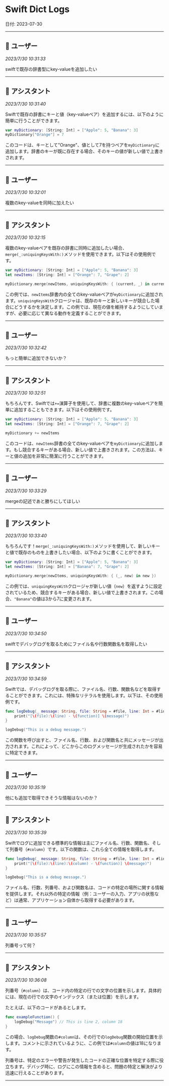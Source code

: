 # Swift Dict Logs

日付: 2023-07-30

---

## 👤 ユーザー
*2023/7/30 10:31:33*

swiftで既存の辞書型にkey-valueを追加したい

---

## 🤖 アシスタント
*2023/7/30 10:31:40*

Swiftで既存の辞書にキーと値（key-valueペア）を追加するには、以下のように簡単に行うことができます。

```swift
var myDictionary: [String: Int] = ["Apple": 5, "Banana": 3]
myDictionary["Orange"] = 7
```

このコードは、キーとして"Orange"、値として7を持つペアを`myDictionary`に追加します。辞書のキーが既に存在する場合、そのキーの値が新しい値で上書きされます。

---

## 👤 ユーザー
*2023/7/30 10:32:01*

複数のkey-valueを同時に加えたい

---

## 🤖 アシスタント
*2023/7/30 10:32:15*

複数のkey-valueペアを既存の辞書に同時に追加したい場合、`merge(_:uniquingKeysWith:)`メソッドを使用できます。以下はその使用例です。

```swift
var myDictionary: [String: Int] = ["Apple": 5, "Banana": 3]
let newItems: [String: Int] = ["Orange": 7, "Grape": 2]

myDictionary.merge(newItems, uniquingKeysWith: { (current, _) in current })
```

この例では、`newItems`辞書内の全てのkey-valueペアが`myDictionary`に追加されます。`uniquingKeysWith`クロージャは、既存のキーと新しいキーが競合した場合にどうするかを決定します。この例では、現在の値を維持するようにしていますが、必要に応じて異なる動作を定義することができます。

---

## 👤 ユーザー
*2023/7/30 10:32:42*

もっと簡単に追加できないか？

---

## 🤖 アシスタント
*2023/7/30 10:32:51*

もちろんです、Swiftでは`+=`演算子を使用して、辞書に複数のkey-valueペアを簡単に追加することもできます。以下はその使用例です。

```swift
var myDictionary: [String: Int] = ["Apple": 5, "Banana": 3]
let newItems: [String: Int] = ["Orange": 7, "Grape": 2]

myDictionary += newItems
```

このコードは、`newItems`辞書の全てのkey-valueペアを`myDictionary`に追加します。もし競合するキーがある場合、新しい値で上書きされます。この方法は、キーと値の追加を非常に簡潔に行うことができます。

---

## 👤 ユーザー
*2023/7/30 10:33:29*

mergeの記述であと勝ちにしてほしい

---

## 🤖 アシスタント
*2023/7/30 10:33:40*

もちろんです！`merge(_:uniquingKeysWith:)`メソッドを使用して、新しいキーと値で既存のものを上書きしたい場合、以下のように書くことができます。

```swift
var myDictionary: [String: Int] = ["Apple": 5, "Banana": 3]
let newItems: [String: Int] = ["Banana": 7, "Grape": 2]

myDictionary.merge(newItems, uniquingKeysWith: { (_, new) in new })
```

この例では、`uniquingKeysWith`クロージャが新しい値（`new`）を返すように設定されているため、競合するキーがある場合、新しい値で上書きされます。この場合、`"Banana"`の値は3から7に変更されます。

---

## 👤 ユーザー
*2023/7/30 10:34:50*

swiftでデバッグログを取るためにファイル名や行数関数名を取得したい

---

## 🤖 アシスタント
*2023/7/30 10:34:59*

Swiftでは、デバッグログを取る際に、ファイル名、行数、関数名などを取得することができます。これには、特殊なリテラルを使用します。以下は、その使用例です。

```swift
func logDebug(_ message: String, file: String = #file, line: Int = #line, function: String = #function) {
    print("[\(file):\(line) - \(function)] \(message)")
}

logDebug("This is a debug message.")
```

この関数を呼び出すと、ファイル名、行数、および関数名と共にメッセージが出力されます。これによって、どこからこのログメッセージが生成されたかを容易に特定できます。

---

## 👤 ユーザー
*2023/7/30 10:35:19*

他にも追加で取得できそうな情報はないのか？

---

## 🤖 アシスタント
*2023/7/30 10:35:39*

Swiftでログに追加できる標準的な情報は主にファイル名、行数、関数名、そして列番号（`#column`）です。以下の関数は、これら全ての情報を取得します。

```swift
func logDebug(_ message: String, file: String = #file, line: Int = #line, function: String = #function, column: Int = #column) {
    print("[\(file):\(line):\(column) - \(function)] \(message)")
}

logDebug("This is a debug message.")
```

ファイル名、行数、列番号、および関数名は、コードの特定の場所に関する情報を提供します。それ以外の特定の情報（例：ユーザーの入力、アプリの状態など）は通常、アプリケーション自体から取得する必要があります。

---

## 👤 ユーザー
*2023/7/30 10:35:57*

列番号って何？

---

## 🤖 アシスタント
*2023/7/30 10:36:08*

列番号（`#column`）は、コード内の特定の行での文字の位置を示します。具体的には、現在の行での文字のインデックス（または位置）を示します。

たとえば、以下のコードがあるとします。

```swift
func exampleFunction() {
    logDebug("Message") // This is line 2, column 18
}
```

この場合、`logDebug`関数の`#column`は、その行での`logDebug`関数の開始位置を示します。コメントに示されているように、この例では`#column`の値は18になります。

列番号は、特定のエラーや警告が発生したコードの正確な位置を特定する際に役立ちます。デバッグ時に、ログにこの情報を含めると、問題の特定と解決がより迅速に行えることがあります。

---
